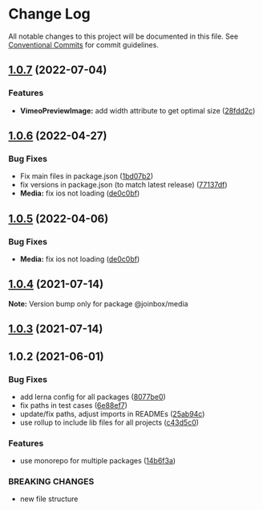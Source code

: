 # Change Log

All notable changes to this project will be documented in this file.
See [Conventional Commits](https://conventionalcommits.org) for commit guidelines.

## [1.0.7](https://github.com/joinbox/ui-components/compare/@joinbox/media@1.0.6...@joinbox/media@1.0.7) (2022-07-04)


### Features

* **VimeoPreviewImage:** add width attribute to get optimal size ([28fdd2c](https://github.com/joinbox/ui-components/commit/28fdd2ccf1995093d1f71d6ef5b5e48339d4293c))





## [1.0.6](https://github.com/joinbox/ui-components/compare/@joinbox/media@1.0.2...@joinbox/media@1.0.6) (2022-04-27)


### Bug Fixes

* Fix main files in package.json ([1bd07b2](https://github.com/joinbox/ui-components/commit/1bd07b28a92881f499edac71e25453010bb2fe6c))
* fix versions in package.json (to match latest release) ([77137df](https://github.com/joinbox/ui-components/commit/77137df6758b2d39ee06941ba3e6a062c1f5b9e4))
* **Media:** fix ios not loading ([de0c0bf](https://github.com/joinbox/ui-components/commit/de0c0bfcda75fdf3d838181b8978ddedd22a6468))


## [1.0.5](https://github.com/joinbox/ui-components/compare/@joinbox/media@1.0.4...@joinbox/media@1.0.5) (2022-04-06)


### Bug Fixes

* **Media:** fix ios not loading ([de0c0bf](https://github.com/joinbox/ui-components/commit/de0c0bfcda75fdf3d838181b8978ddedd22a6468))





## [1.0.4](https://github.com/joinbox/ui-components/compare/@joinbox/media@1.0.3...@joinbox/media@1.0.4) (2021-07-14)

**Note:** Version bump only for package @joinbox/media





## [1.0.3](https://github.com/joinbox/ui-components/compare/@joinbox/media@1.0.2...@joinbox/media@1.0.3) (2021-07-14)





## 1.0.2 (2021-06-01)


### Bug Fixes

* add lerna config for all packages ([8077be0](https://github.com/joinbox/ui-components/commit/8077be07d4cd1606f6f53913e78e70a79bb9f8f9))
* fix paths in test cases ([6e88ef7](https://github.com/joinbox/ui-components/commit/6e88ef74c44115b00db3343a7360c6b78ded90be))
* update/fix paths, adjust imports in READMEs ([25ab94c](https://github.com/joinbox/ui-components/commit/25ab94c55f7620fb4f10024c110757ca4f9969fb))
* use rollup to include lib files for all projects ([c43d5c0](https://github.com/joinbox/ui-components/commit/c43d5c04a7ef62d18ac8f7c56e4e88fffd32c133))


### Features

* use monorepo for multiple packages ([14b6f3a](https://github.com/joinbox/ui-components/commit/14b6f3af4e9950d649a6218ebede85d656403aa0))


### BREAKING CHANGES

* new file structure
